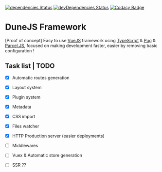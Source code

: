[![dependencies Status](https://david-dm.org/frederic2ec/dunejs/status.svg)](https://david-dm.org/frederic2ec/dunejs) [![devDependencies Status](https://david-dm.org/frederic2ec/dunejs/dev-status.svg)](https://david-dm.org/frederic2ec/dunejs?type=dev) [![Codacy Badge](https://api.codacy.com/project/badge/Grade/41edcffb10a44c4fbf85011f9b5fd41b)](https://www.codacy.com/manual/freddy.cho/dunejs?utm_source=github.com&utm_medium=referral&utm_content=frederic2ec/dunejs&utm_campaign=Badge_Grade)

# DuneJS Framework

[Proof of concept] Easy to use [VueJS](https://vuejs.org/) framework using [TypeScript](https://www.typescriptlang.org/) &amp; [Pug](https://pugjs.org/) &amp; [Parcel.JS](https://parceljs.org/), focused on making development faster, easier by removing basic configuration !

## Task list | TODO

- [x] Automatic routes generation
- [x] Layout system
- [x] Plugin system
- [x] Metadata
- [x] CSS import
- [x] Files watcher
- [x] HTTP Production server (easier deployments)

- [ ] Middlewares
- [ ] Vuex & Automatic store generation
- [ ] SSR ??
